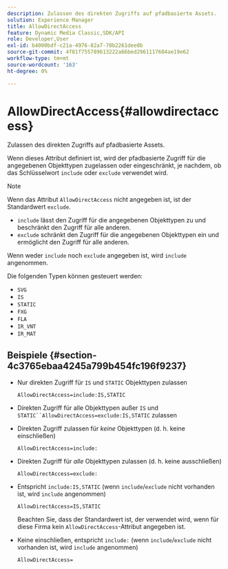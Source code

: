 ```yaml
---
description: Zulassen des direkten Zugriffs auf pfadbasierte Assets.
solution: Experience Manager
title: AllowDirectAccess
feature: Dynamic Media Classic,SDK/API
role: Developer,User
exl-id: b4000bdf-c21a-4976-82a7-70b2261dee0b
source-git-commit: 4f81f755789613222a66bed2961117604ae19e62
workflow-type: tm+mt
source-wordcount: '163'
ht-degree: 0%

---
```


# AllowDirectAccess{#allowdirectaccess}

Zulassen des direkten Zugriffs auf pfadbasierte Assets.

Wenn dieses Attribut definiert ist, wird der pfadbasierte Zugriff für die angegebenen Objekttypen zugelassen oder eingeschränkt, je nachdem, ob das Schlüsselwort `include` oder `exclude` verwendet wird.

>[!NOTE]
>
>Wenn das Attribut `AllowDirectAccess` nicht angegeben ist, ist der Standardwert `exclude`.

* `include` lässt den Zugriff für die angegebenen Objekttypen zu und beschränkt den Zugriff für alle anderen.
* `exclude` schränkt den Zugriff für die angegebenen Objekttypen ein und ermöglicht den Zugriff für alle anderen.

Wenn weder `include` noch `exclude` angegeben ist, wird `include` angenommen.

Die folgenden Typen können gesteuert werden:

* `SVG`
* `IS`
* `STATIC`
* `FXG`
* `FLA`
* `IR_VNT`
* `IR_MAT`

## Beispiele {#section-4c3765ebaa4245a799b454fc196f9237}

* Nur direkten Zugriff für `IS` und `STATIC` Objekttypen zulassen

  `AllowDirectAccess=include:IS,STATIC`

* Direkten Zugriff für alle Objekttypen außer `IS` und `STATIC``AllowDirectAccess=exclude:IS,STATIC` zulassen

* Direkten Zugriff zulassen für *keine* Objekttypen (d. h. keine einschließen)

  `AllowDirectAccess=include:`

* Direkten Zugriff für *alle* Objekttypen zulassen (d. h. keine ausschließen)

  `AllowDirectAccess=exclude:`

* Entspricht `include:IS,STATIC` (wenn `include`/`exclude` nicht vorhanden ist, wird `include` angenommen)

  `AllowDirectAccess=IS,STATIC`

  Beachten Sie, dass der Standardwert ist, der verwendet wird, wenn für diese Firma kein `AllowDirectAccess`-Attribut angegeben ist.

* Keine einschließen, entspricht `include:` (wenn `include`/`exclude` nicht vorhanden ist, wird `include` angenommen)

  `AllowDirectAccess=`
